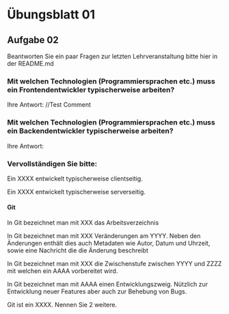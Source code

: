 # Übungsblatt 01

## Aufgabe 02

Beantworten Sie ein paar Fragen zur letzten Lehrveranstaltung bitte hier in der README.md

### Mit welchen Technologien (Programmiersprachen etc.) muss ein Frontendentwickler typischerweise arbeiten?

Ihre Antwort: //Test Comment

### Mit welchen Technologien (Programmiersprachen etc.) muss ein Backendentwickler typischerweise arbeiten?

Ihre Antwort:

### Vervollständigen Sie bitte:

Ein XXXX entwickelt typischerweise clientseitig.

Ein XXXX entwickelt typischerweise serverseitig.

#### Git

In Git bezeichnet man mit XXX das Arbeitsverzeichnis

In Git bezeichnet man mit XXX Veränderungen am YYYY. Neben den Änderungen enthält dies auch Metadaten wie Autor, Datum und Uhrzeit, sowie eine Nachricht die die Änderung beschreibt

In Git bezeichnet man mit XXX die Zwischenstufe zwischen YYYY und ZZZZ mit welchen ein AAAA vorbereitet wird.

In Git bezeichnet man mit AAAA einen Entwicklungszweig. Nützlich zur Entwicklung neuer Features aber auch zur Behebung von Bugs.

Git ist ein XXXX. Nennen Sie 2 weitere.

